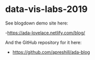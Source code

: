 # data-vis-labs-2019

See  blogdown demo site here: 

-https://ada-lovelace.netlify.com/blog/


And the GitHub repository for it here: 

- https://github.com/apreshill/ada-blog
